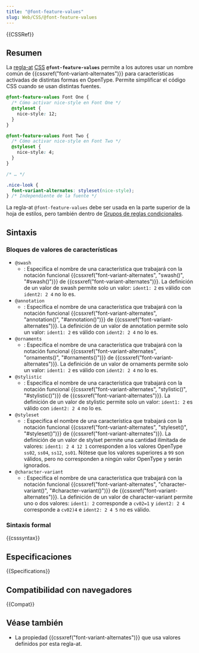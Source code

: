 ```yaml
---
title: "@font-feature-values"
slug: Web/CSS/@font-feature-values
---
```


{{CSSRef}}

## Resumen

La [regla-at](/es/docs/Web/CSS/At-rule) [CSS](/es/docs/Web/CSS) **`@font-feature-values`** permite a los autores usar un nombre común de {{cssxref("font-variant-alternates")}} para características activadas de distintas formas en OpenType. Permite simplificar el código CSS cuando se usan distintas fuentes.

```css
@font-feature-values Font One {
  /* Cómo activar nice-style en Font One */
  @styleset {
    nice-style: 12;
  }
}

@font-feature-values Font Two {
  /* Cómo activar nice-style en Font Two */
  @styleset {
    nice-style: 4;
  }
}

/* … */

.nice-look {
  font-variant-alternates: styleset(nice-style);
} /* Independiente de la fuente */
```

La regla-at `@font-feature-values` debe ser usada en la parte superior de la hoja de estilos, pero también dentro de [Grupos de reglas condicionales](/es/docs/Web/CSS/At-rule#grupos_de_reglas_condicionales).

## Sintaxis

### Bloques de valores de características

- `@swash`
  - : Especifica el nombre de una característica que trabajará con la notación funcional {{cssxref("font-variant-alternates", "swash()", "#swash()")}} de {{cssxref("font-variant-alternates")}}. La definición de un valor de swash permite solo un valor: `ident1: 2` es válido con `ident2: 2 4` no lo es.
- `@annotation`
  - : Especifica el nombre de una característica que trabajará con la notación funcional {{cssxref("font-variant-alternates", "annotation()", "#annotation()")}} de {{cssxref("font-variant-alternates")}}. La definición de un valor de annotation permite solo un valor: `ident1: 2` es válido con `ident2: 2 4` no lo es.
- `@ornaments`
  - : Especifica el nombre de una característica que trabajará con la notación funcional {{cssxref("font-variant-alternates", "ornaments()", "#ornaments()")}} de {{cssxref("font-variant-alternates")}}. La definición de un valor de ornaments permite solo un valor: `ident1: 2` es válido con `ident2: 2 4` no lo es.
- `@stylistic`
  - : Especifica el nombre de una característica que trabajará con la notación funcional {{cssxref("font-variant-alternates", "stylistic()", "#stylistic()")}} de {{cssxref("font-variant-alternates")}}. La definición de un valor de stylistic permite solo un valor: `ident1: 2` es válido con `ident2: 2 4` no lo es.
- `@styleset`
  - : Especifica el nombre de una característica que trabajará con la notación funcional {{cssxref("font-variant-alternates", "styleset()", "#styleset()")}} de {{cssxref("font-variant-alternates")}}. La definición de un valor de stylset permite una cantidad ilimitada de valores: `ident1: 2 4 12 1` corresponden a los valores OpenType `ss02`, `ss04`, `ss12`, `ss01`. Nótese que los valores superiores a `99` son válidos, pero no corresponden a ningún valor OpenType y serán ignorados.
- `@character-variant`
  - : Especifica el nombre de una característica que trabajará con la notación funcional {{cssxref("font-variant-alternates", "character-variant()", "#character-variant()")}} de {{cssxref("font-variant-alternates")}}. La definición de un valor de character-variant permite uno o dos valores: `ident1: 2` corresponde a `cv02=1` y `ident2: 2 4` corresponde a `cv02)4` e `ident2: 2 4 5` no es válido.

### Sintaxis formal

{{csssyntax}}

## Especificaciones

{{Specifications}}

## Compatibilidad con navegadores

{{Compat}}

## Véase también

- La propiedad {{cssxref("font-variant-alternates")}} que usa valores definidos por esta regla-at.
